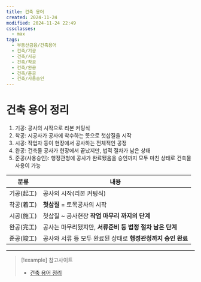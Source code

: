 ```yaml
---
title: 건축 용어
created: 2024-11-24
modified: 2024-11-24 22:49
cssclasses:
  - max
tags:
  - 부동산금융/건축용어
  - 건축/기공
  - 건축/시공
  - 건축/착공
  - 건축/완공
  - 건축/준공
  - 건축/사용승인
---
```

# 건축 용어 정리
1. 기공: 공사의 시작으로 리본 커팅식
2. 착공: 시공사가 공사에 착수하는 뜻으로 첫삽질을 시작
3. 시공: 작업자 등이 현장에서 공사하는 전체적인 공정
4. 완공: 건축물 공사가 현장에서 끝났지만, 법적 절차가 남은 상태
5. 준공(사용승인): 행정관청에 공사가 완료됐음을 승인까지 모두 마친 상태로 건축물 사용이 가능

| 분류     | 내용                                   |
| ------ | ------------------------------------ |
| 기공(起工) | 공사의 시작(리본 커팅식)                       |
| 착공(着工) | **첫삽질** = 토목공사의 시작                   |
| 시공(施工) | 첫삽질 ~ 공사현장 **작업 마무리 까지의 단계**         |
| 완공(完工) | 공사는 마무리됐지만, **서류준비 등 법정 절차 남은 단계**   |
| 준공(竣工) | 공사와 서류 등 모두 완료된 상태로 **행정관청까지 승인 완료** |

---
>[!example] 참고사이트
>- [건축 용어 정리](https://blog.naver.com/lo8255ve/222011277515)


